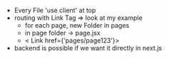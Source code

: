 

- Every File 'use client' at top
- routing with Link Tag => look at my example
  - for each page, new Folder in pages
  - in page folder -> page.jsx
  - < Link href={'pages/page123'}> 
- backend is possible if we want it directly in next.js